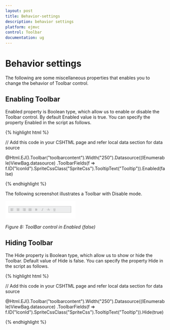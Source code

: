 ```yaml
---
layout: post
title: Behavior-settings
description: behavior settings
platform: ejmvc
control: Toolbar
documentation: ug
---
```


# Behavior settings

The following are some miscellaneous properties that enables you to change the behavior of Toolbar control.

## Enabling Toolbar

Enabled property is Boolean type, which allow us to enable or disable the Toolbar control. By default Enabled value is true. You can specify the property Enabled in the script as follows.



{% highlight html %}

// Add this code in your CSHTML page and refer local data section for data source

<div class="cols-sample-area"> 
   @Html.EJ().Toolbar("toolbarcontent").Width("250").Datasource((IEnumerable<ToolbarLocalBinding>)ViewBag.datasource)
   .ToolbarFields(f => f.ID("IconId").SpriteCssClass("SpriteCss").TooltipText("Tooltip")).Enabled(false)

</div>

{% endhighlight %}

The following screenshot illustrates a Toolbar with Disable mode.

![](Behavior-settings_images/Behavior-settings_img1.png)



_Figure 8: ToolBar control in Enabled (false)_



## Hiding Toolbar 

The Hide property is Boolean type, which allow us to show or hide the Toolbar. Default value of Hide is false. You can specify the property Hide in the script as follows. 



 {% highlight html %}

// Add this code in your CSHTML page and refer local data section for data source

<div class="cols-sample-area"> 
   @Html.EJ().Toolbar("toolbarcontent").Width("250").Datasource((IEnumerable<ToolbarLocalBinding>)ViewBag.datasource)
   .ToolbarFields(f => f.ID("IconId").SpriteCssClass("SpriteCss").TooltipText("Tooltip")).Hide(true)

</div>

{% endhighlight %}



